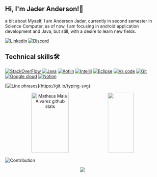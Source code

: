## Hi, I'm Jader Anderson!👋

a bit about Myself, I am Anderson Jader, currently in second semester in Science Computer, as of now, I am focusing in android application development and Java, but still, with a desire to learn new  fields.

[![Linkedin](https://img.shields.io/badge/LinkedIn-0077B5?style=for-the-badge&logo=linkedin&logoColor=white)](https://www.linkedin.com/in/anderson-jader-710685235/)
[![Discord](https://img.shields.io/badge/Discord-7289DA?style=for-the-badge&logo=discord&logoColor=white)](https://discord.com/channels/@me)


## Technical skills🛠️

[![StackOverFlow](https://img.shields.io/badge/Stack_Overflow-FE7A16?style=for-the-badge&logo=stack-overflow&logoColor=white)]()
[![Java](https://img.shields.io/badge/Java-ED8B00?style=for-the-badge&logo=java&logoColor=white)]()
[![Kotlin](https://img.shields.io/badge/Kotlin-0095D5?&style=for-the-badge&logo=kotlin&logoColor=white)]()
[![Intellij](https://img.shields.io/badge/IntelliJ_IDEA-000000.svg?style=for-the-badge&logo=intellij-idea&logoColor=white)]()
[![Eclipse](https://img.shields.io/badge/Eclipse-2C2255?style=for-the-badge&logo=eclipse&logoColor=white)]()
[![Vs code](https://img.shields.io/badge/Visual_Studio_Code-0078D4?style=for-the-badge&logo=visual%20studio%20code&logoColor=white)]() 
[![Git](https://img.shields.io/badge/GIT-E44C30?style=for-the-badge&logo=git&logoColor=white)]()
[![Google cloud](https://img.shields.io/badge/Google_Cloud-4285F4?style=for-the-badge&logo=google-cloud&logoColor=white)]()
[![Notion](https://img.shields.io/badge/Notion-000000?style=for-the-badge&logo=notion&logoColor=white)]()


[![Line phrases](https://readme-typing-svg.herokuapp.com/?color=00bfbf&size=35&center=true&vCenter=true&width=1000&lines=Welcome:%29;I'm+18+years+old.;I'm+studying+in+Unimonte.)](https://git.io/typing-svg)

<div align="center">  
  <img width="49%" height="195px" src="https://github-readme-stats.vercel.app/api?username=AndersonJader0&show_icons=true&count_private=true&hide_border=true&title_color=00bfbf&icon_color=00bfbf&text_color=c9d1d9&bg_color=0d1117" alt="Matheus Maia Alvarez github stats" /> 
  <img width="41%" height="195px" src="https://github-readme-stats.vercel.app/api/top-langs/?username=AndersonJader0&layout=compact&hide_border=true&title_color=00bfbf&text_color=00bfbf&bg_color=0d1117" />
</div>

![Contribution](https://activity-graph.herokuapp.com/graph?username=AndersonJader0&theme=gotham&hide_border=true&area=true)


<p align="center">
  <img src="https://github-profile-trophy.vercel.app/?username=AndersonJader0&theme=dracula&row=2&no-bg=true&column=3&margin-w=15&margin-h=15" />
</p>
